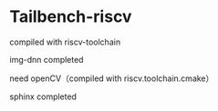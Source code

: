 # Tailbench-riscv
compiled with riscv-toolchain 
  

img-dnn completed

need openCV（compiled with riscv.toolchain.cmake） 


sphinx completed
